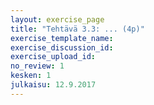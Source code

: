 ```yaml
---
layout: exercise_page
title: "Tehtävä 3.3: ... (4p)"
exercise_template_name: 
exercise_discussion_id: 
exercise_upload_id: 
no_review: 1
kesken: 1
julkaisu: 12.9.2017
---
```


